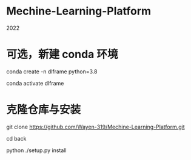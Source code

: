 # Mechine-Learning-Platform
2022
# 可选，新建 conda 环境
conda create -n dlframe python=3.8

conda activate dlframe

# 克隆仓库与安装

git clone https://github.com/Wayen-319/Mechine-Learning-Platform.git

cd back

python ./setup.py install
